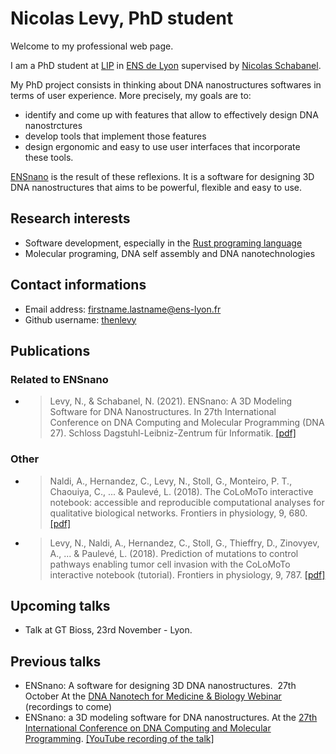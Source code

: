 # Nicolas Levy, PhD student
Welcome to my professional web page.

I am a PhD student at [LIP](http://www.ens-lyon.fr/LIP/) in [ENS de Lyon](http://www.ens-lyon.fr/)
supervised by [Nicolas Schabanel](http://perso.ens-lyon.fr/nicolas.schabanel).

My PhD project consists in thinking about DNA nanostructures softwares in terms of user experience. More precisely,
my goals are to:
 * identify and come up with features that allow to effectively design DNA nanostrctures
 * develop tools that implement those features
 * design ergonomic and easy to use user interfaces that incorporate these tools.
 
[ENSnano](http://www.ens-lyon.fr/ensnano/) is the result of these reflexions. It is a software for
designing 3D DNA nanostructures that aims to be powerful, flexible and easy to use. 

## Research interests

* Software development, especially in the [Rust programing language](https://www.rust-lang.org/)
* Molecular programing, DNA self assembly and DNA nanotechnologies

## Contact informations

* Email address: firstname.lastname@ens-lyon.fr 
* Github username: [thenlevy](https://github.com/thenlevy)

## Publications

### Related to ENSnano

* > Levy, N., & Schabanel, N. (2021). ENSnano: A 3D Modeling Software for DNA Nanostructures.
  > In 27th International Conference on DNA Computing and Molecular Programming (DNA 27).
  > Schloss Dagstuhl-Leibniz-Zentrum für Informatik.
  > [[pdf]](https://drops.dagstuhl.de/opus/volltexte/2021/14672/pdf/LIPIcs-DNA-27-5.pdf)

### Other

* > Naldi, A., Hernandez, C., Levy, N., Stoll, G., Monteiro, P. T., Chaouiya, C., ... &
  > Paulevé, L. (2018). The CoLoMoTo interactive notebook: accessible and reproducible
  > computational analyses for qualitative biological networks. Frontiers in physiology, 9, 680.
  > [[pdf]](https://www.frontiersin.org/articles/10.3389/fphys.2018.00680/pdf)
* > Levy, N., Naldi, A., Hernandez, C., Stoll, G., Thieffry, D., Zinovyev, A., ... & Paulevé, L.
  > (2018). Prediction of mutations to control pathways enabling tumor cell invasion with the 
  > CoLoMoTo interactive notebook (tutorial). Frontiers in physiology, 9, 787.
  > [[pdf]](https://internal-journal.frontiersin.org/articles/10.3389/fphys.2018.00787/pdf)

## Upcoming talks

* Talk at GT Bioss, 23rd November - Lyon.

## Previous talks

* ENSnano: A software for designing 3D DNA nanostructures.  27th October At the [DNA Nanotech for Medicine & Biology Webinar](https://blogs.ed.ac.uk/dnananotechwebinars/) (recordings to come)
* ENSnano: a 3D modeling software for DNA nanostructures. At the [27th International Conference on DNA Computing and Molecular Programming](http://dna27.iopconfs.org/home). [[YouTube recording of the talk]](https://www.youtube.com/watch?v=NPH-ukYMhdY)

